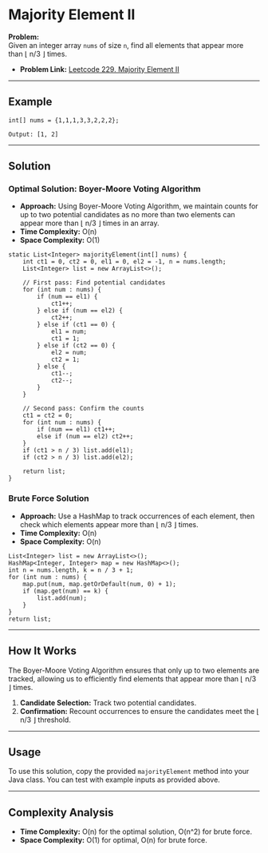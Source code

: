 
# Majority Element II

**Problem:**  
Given an integer array `nums` of size `n`, find all elements that appear more than ⌊ n/3 ⌋ times.

- **Problem Link:** [Leetcode 229. Majority Element II](https://leetcode.com/problems/majority-element-ii/description/)

---

## Example

```java[]
int[] nums = {1,1,1,3,3,2,2,2};
```

```java[]
Output: [1, 2]
```

---

## Solution

### Optimal Solution: Boyer-Moore Voting Algorithm
- **Approach:** Using Boyer-Moore Voting Algorithm, we maintain counts for up to two potential candidates as no more than two elements can appear more than ⌊ n/3 ⌋ times in an array.
- **Time Complexity:** O(n)
- **Space Complexity:** O(1)

```java[]
static List<Integer> majorityElement(int[] nums) {
    int ct1 = 0, ct2 = 0, el1 = 0, el2 = -1, n = nums.length;
    List<Integer> list = new ArrayList<>();
    
    // First pass: Find potential candidates
    for (int num : nums) {
        if (num == el1) {
            ct1++;
        } else if (num == el2) {
            ct2++;
        } else if (ct1 == 0) {
            el1 = num;
            ct1 = 1;
        } else if (ct2 == 0) {
            el2 = num;
            ct2 = 1;
        } else {
            ct1--;
            ct2--;
        }
    }
    
    // Second pass: Confirm the counts
    ct1 = ct2 = 0;
    for (int num : nums) {
        if (num == el1) ct1++;
        else if (num == el2) ct2++;
    }
    if (ct1 > n / 3) list.add(el1);
    if (ct2 > n / 3) list.add(el2);
    
    return list;
}
```

### Brute Force Solution
- **Approach:** Use a HashMap to track occurrences of each element, then check which elements appear more than ⌊ n/3 ⌋ times.
- **Time Complexity:** O(n)
- **Space Complexity:** O(n)

```java[]
List<Integer> list = new ArrayList<>();
HashMap<Integer, Integer> map = new HashMap<>();
int n = nums.length, k = n / 3 + 1;
for (int num : nums) {
    map.put(num, map.getOrDefault(num, 0) + 1);
    if (map.get(num) == k) {
        list.add(num);
    }
}
return list;
```

---

## How It Works

The Boyer-Moore Voting Algorithm ensures that only up to two elements are tracked, allowing us to efficiently find elements that appear more than ⌊ n/3 ⌋ times.

1. **Candidate Selection:** Track two potential candidates.
2. **Confirmation:** Recount occurrences to ensure the candidates meet the ⌊ n/3 ⌋ threshold.

---

## Usage

To use this solution, copy the provided `majorityElement` method into your Java class. You can test with example inputs as provided above.

---

## Complexity Analysis

- **Time Complexity:** O(n) for the optimal solution, O(n^2) for brute force.
- **Space Complexity:** O(1) for optimal, O(n) for brute force.
